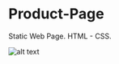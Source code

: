 # Product-Page
Static Web Page. HTML - CSS.


![alt text](https://res.cloudinary.com/dkp2goy1i/image/upload/v1635601757/companyproductpage_fmfqbh.jpg)
